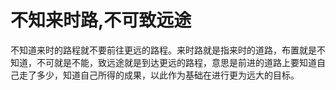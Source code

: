 # 不知来时路,不可致远途

不知道来时的路程就不要前往更远的路程。来时路就是指来时的道路，布置就是不知道，不可就是不能，致远途就是到达更远的路程，意思是前进的道路上要知道自己走了多少，知道自己所得的成果，以此作为基础在进行更为远大的目标。
